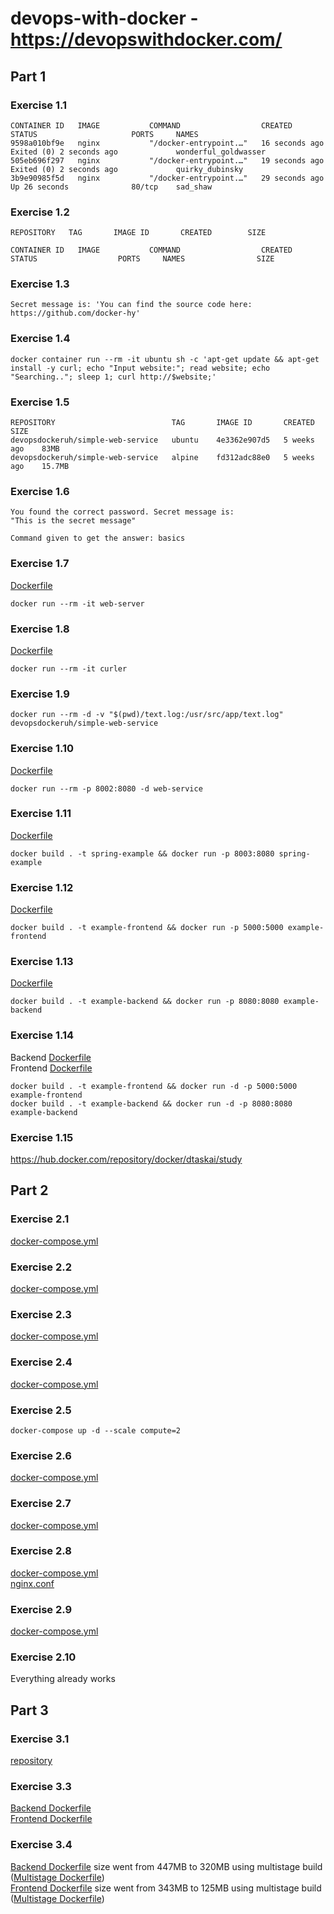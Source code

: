 # devops-with-docker - https://devopswithdocker.com/

## Part 1

### Exercise 1.1

```
CONTAINER ID   IMAGE           COMMAND                  CREATED          STATUS                     PORTS     NAMES
9598a010bf9e   nginx           "/docker-entrypoint.…"   16 seconds ago   Exited (0) 2 seconds ago             wonderful_goldwasser
505eb696f297   nginx           "/docker-entrypoint.…"   19 seconds ago   Exited (0) 2 seconds ago             quirky_dubinsky
3b9e90985f5d   nginx           "/docker-entrypoint.…"   29 seconds ago   Up 26 seconds              80/tcp    sad_shaw
```

### Exercise 1.2

```
REPOSITORY   TAG       IMAGE ID       CREATED        SIZE

CONTAINER ID   IMAGE           COMMAND                  CREATED      STATUS                  PORTS     NAMES                SIZE
```

### Exercise 1.3

```
Secret message is: 'You can find the source code here: https://github.com/docker-hy'
```

### Exercise 1.4

```
docker container run --rm -it ubuntu sh -c 'apt-get update && apt-get install -y curl; echo "Input website:"; read website; echo "Searching.."; sleep 1; curl http://$website;'
```

### Exercise 1.5

```
REPOSITORY                          TAG       IMAGE ID       CREATED        SIZE
devopsdockeruh/simple-web-service   ubuntu    4e3362e907d5   5 weeks ago    83MB
devopsdockeruh/simple-web-service   alpine    fd312adc88e0   5 weeks ago    15.7MB
```

### Exercise 1.6

```
You found the correct password. Secret message is:
"This is the secret message"

Command given to get the answer: basics
```

### Exercise 1.7

[Dockerfile](part1/1.7/Dockerfile)

```
docker run --rm -it web-server
```

### Exercise 1.8

[Dockerfile](part1/1.8/Dockerfile)

```
docker run --rm -it curler
```

### Exercise 1.9

```
docker run --rm -d -v "$(pwd)/text.log:/usr/src/app/text.log" devopsdockeruh/simple-web-service
```

### Exercise 1.10

[Dockerfile](part1/1.7/Dockerfile)

```
docker run --rm -p 8002:8080 -d web-service
```

### Exercise 1.11

[Dockerfile](part1/1.11/Dockerfile)

```
docker build . -t spring-example && docker run -p 8003:8080 spring-example
```

### Exercise 1.12

[Dockerfile](part1/1.12/Dockerfile)

```
docker build . -t example-frontend && docker run -p 5000:5000 example-frontend
```

### Exercise 1.13

[Dockerfile](part1/1.13/Dockerfile)

```
docker build . -t example-backend && docker run -p 8080:8080 example-backend
```

### Exercise 1.14

Backend [Dockerfile](part1/1.14/backend/Dockerfile)   
Frontend [Dockerfile](part1/1.14/frontend/Dockerfile)

```
docker build . -t example-frontend && docker run -d -p 5000:5000 example-frontend
docker build . -t example-backend && docker run -d -p 8080:8080 example-backend
```

### Exercise 1.15

https://hub.docker.com/repository/docker/dtaskai/study

## Part 2

### Exercise 2.1

[docker-compose.yml](part2/2.1/docker-compose.yml)

### Exercise 2.2

[docker-compose.yml](part2/2.2/docker-compose.yml)

### Exercise 2.3

[docker-compose.yml](part2/2.3/docker-compose.yml)

### Exercise 2.4

[docker-compose.yml](part2/2.4/docker-compose.yml)

### Exercise 2.5

```
docker-compose up -d --scale compute=2
```

### Exercise 2.6

[docker-compose.yml](part2/2.6/docker-compose.yml)

### Exercise 2.7

[docker-compose.yml](part2/2.7/docker-compose.yml)

### Exercise 2.8

[docker-compose.yml](part2/2.8/docker-compose.yml)   
[nginx.conf](part2/2.8/nginx.conf)

### Exercise 2.9

[docker-compose.yml](part2/2.9/docker-compose.yml)

### Exercise 2.10

Everything already works

## Part 3

### Exercise 3.1

[repository](https://github.com/dtaskai/docker-hy.github.io)

### Exercise 3.3

[Backend Dockerfile](part3/3.3/backend/Dockerfile)   
[Frontend Dockerfile](part3/3.3/frontend/Dockerfile)

### Exercise 3.4

[Backend Dockerfile](part3/3.3/backend/Dockerfile) size went from 447MB to 320MB using multistage build ([Multistage Dockerfile](part3/3.4/backend/Dockerfile))   
[Frontend Dockerfile](part3/3.3/frontend/Dockerfile) size went from 343MB to 125MB using multistage build ([Multistage Dockerfile](part3/3.4/frontend/Dockerfile))
